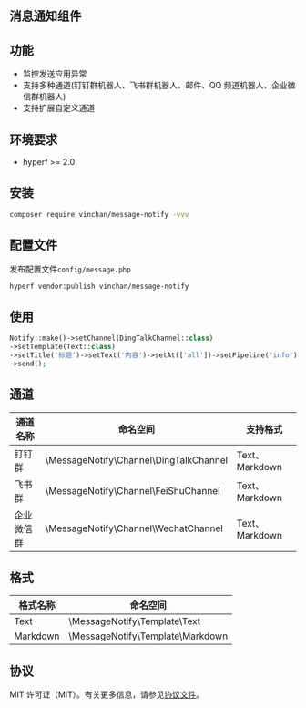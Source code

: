 
## 消息通知组件

## 功能

* 监控发送应用异常
* 支持多种通道(钉钉群机器人、飞书群机器人、邮件、QQ 频道机器人、企业微信群机器人)
* 支持扩展自定义通道

## 环境要求

* hyperf >= 2.0

## 安装

```bash
composer require vinchan/message-notify -vvv
```

## 配置文件

发布配置文件`config/message.php`

```bash
hyperf vendor:publish vinchan/message-notify
```


## 使用
```php
Notify::make()->setChannel(DingTalkChannel::class)
->setTemplate(Text::class)
->setTitle('标题')->setText('内容')->setAt(['all'])->setPipeline('info')
->send();
```

## 通道

| 通道名称  | 命名空间                                   | 支持格式          |
|-------|----------------------------------------|---------------|
| 钉钉群   | \MessageNotify\Channel\DingTalkChannel | Text、Markdown |
| 飞书群   | \MessageNotify\Channel\FeiShuChannel   | Text、Markdown |
| 企业微信群 | \MessageNotify\Channel\WechatChannel   | Text、Markdown |

## 格式

| 格式名称     | 命名空间                             |
|----------|----------------------------------|
| Text     | \MessageNotify\Template\Text     |
| Markdown | \MessageNotify\Template\Markdown |

## 协议

MIT 许可证（MIT）。有关更多信息，请参见[协议文件](LICENSE)。